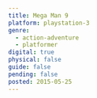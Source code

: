 ```yaml
---
title: Mega Man 9
platform: playstation-3
genre:
  - action-adventure
  - platformer
digital: true
physical: false
guide: false
pending: false
posted: 2015-05-25
---
```

